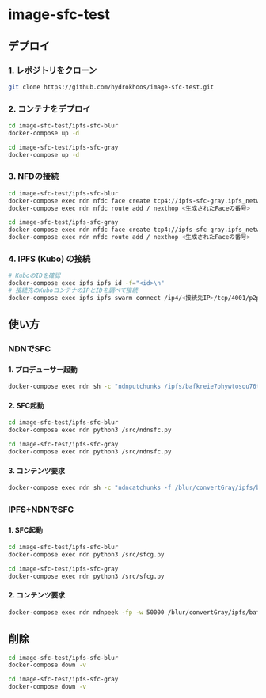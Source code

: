# image-sfc-test

## デプロイ
### 1. レポジトリをクローン
```sh
git clone https://github.com/hydrokhoos/image-sfc-test.git
```

### 2. コンテナをデプロイ
```sh
cd image-sfc-test/ipfs-sfc-blur
docker-compose up -d
```
```sh
cd image-sfc-test/ipfs-sfc-gray
docker-compose up -d
```

### 3. NFDの接続
```sh
cd image-sfc-test/ipfs-sfc-blur
docker-compose exec ndn nfdc face create tcp4://ipfs-sfc-gray.ipfs_network
docker-compose exec ndn nfdc route add / nexthop <生成されたFaceの番号>
```
```sh
cd image-sfc-test/ipfs-sfc-gray
docker-compose exec ndn nfdc face create tcp4://ipfs-sfc-gray.ipfs_network
docker-compose exec ndn nfdc route add / nexthop <生成されたFaceの番号>
```

### 4. IPFS (Kubo) の接続
```sh
# KuboのIDを確認
docker-compose exec ipfs ipfs id -f="<id>\n"
# 接続先のKuboコンテナのIPとIDを調べて接続
docker-compose exec ipfs ipfs swarm connect /ip4/<接続先IP>/tcp/4001/p2p/<接続先ID>
```

## 使い方
### NDNでSFC
#### 1. プロデューサー起動
```sh
docker-compose exec ndn sh -c "ndnputchunks /ipfs/bafkreie7ohywtosou76tasm7j63yigtzxe7d5zqus4zu3j6oltvgtibeom < /src/bafkreie7ohywtosou76tasm7j63yigtzxe7d5zqus4zu3j6oltvgtibeom.jpg"
```
#### 2. SFC起動
```sh
cd image-sfc-test/ipfs-sfc-blur
docker-compose exec ndn python3 /src/ndnsfc.py

cd image-sfc-test/ipfs-sfc-gray
docker-compose exec ndn python3 /src/ndnsfc.py
```

#### 3. コンテンツ要求
```sh
docker-compose exec ndn sh -c "ndncatchunks -f /blur/convertGray/ipfs/bafkreie7ohywtosou76tasm7j63yigtzxe7d5zqus4zu3j6oltvgtibeom > /src/result.jpg"
```

### IPFS+NDNでSFC
#### 1. SFC起動
```sh
cd image-sfc-test/ipfs-sfc-blur
docker-compose exec ndn python3 /src/sfcg.py

cd image-sfc-test/ipfs-sfc-gray
docker-compose exec ndn python3 /src/sfcg.py
```

#### 2. コンテンツ要求
```sh
docker-compose exec ndn ndnpeek -fp -w 50000 /blur/convertGray/ipfs/bafkreie7ohywtosou76tasm7j63yigtzxe7d5zqus4zu3j6oltvgtibeom
```

## 削除
```sh
cd image-sfc-test/ipfs-sfc-blur
docker-compose down -v
```
```sh
cd image-sfc-test/ipfs-sfc-gray
docker-compose down -v
